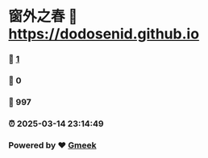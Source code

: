 # 窗外之春 :link: https://dodosenid.github.io 
### :page_facing_up: [1](https://dodosenid.github.io/tag.html) 
### :speech_balloon: 0 
### :hibiscus: 997 
### :alarm_clock: 2025-03-14 23:14:49 
### Powered by :heart: [Gmeek](https://github.com/Meekdai/Gmeek)
